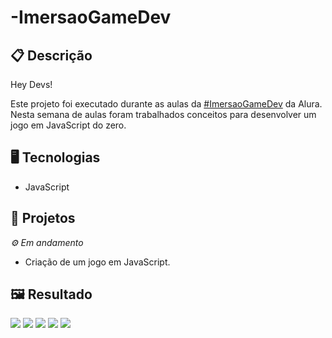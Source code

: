 # -ImersaoGameDev

## 📋 Descrição
Hey Devs!

Este projeto foi executado durante as aulas da [#ImersaoGameDev](https://www.alura.com.br/imersao-gamedev-javascript) da Alura. Nesta semana de aulas foram trabalhados conceitos para desenvolver um jogo em JavaScript do zero.

## 🖥️ Tecnologias

- JavaScript

## 🎨 Projetos
*⚙ Em andamento*

- Criação de um jogo em JavaScript.

## 🖼️ Resultado

![](https://github.com/jeniblodev/-ImersaoGameDev/blob/master/imagens/projeto01.png) ![](https://github.com/jeniblodev/-ImersaoGameDev/blob/master/imagens/projeto02.png) ![](https://github.com/jeniblodev/-ImersaoGameDev/blob/master/imagens/projeto03.png) ![](https://github.com/jeniblodev/-ImersaoGameDev/blob/master/imagens/projeto05.png) ![](https://github.com/jeniblodev/-ImersaoGameDev/blob/master/imagens/projeto04.png)
